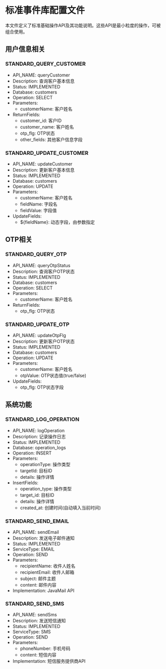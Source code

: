 # 标准事件库配置文件

本文件定义了标准基础操作API及其功能说明。这些API是最小粒度的操作，可被组合使用。

## 用户信息相关

### STANDARD_QUERY_CUSTOMER
- API_NAME: queryCustomer
- Description: 查询客户基本信息
- Status: IMPLEMENTED
- Database: customers
- Operation: SELECT
- Parameters:
  - customerName: 客户姓名
- ReturnFields: 
  - customer_id: 客户ID
  - customer_name: 客户姓名
  - otp_flg: OTP状态
  - other_fields: 其他客户信息字段

### STANDARD_UPDATE_CUSTOMER
- API_NAME: updateCustomer
- Description: 更新客户基本信息
- Status: IMPLEMENTED
- Database: customers
- Operation: UPDATE
- Parameters:
  - customerName: 客户姓名
  - fieldName: 字段名
  - fieldValue: 字段值
- UpdateFields:
  - ${fieldName}: 动态字段，由参数指定

## OTP相关

### STANDARD_QUERY_OTP
- API_NAME: queryOtpStatus
- Description: 查询客户OTP状态
- Status: IMPLEMENTED
- Database: customers
- Operation: SELECT
- Parameters:
  - customerName: 客户姓名
- ReturnFields:
  - otp_flg: OTP状态

### STANDARD_UPDATE_OTP
- API_NAME: updateOtpFlg
- Description: 更新客户OTP状态
- Status: IMPLEMENTED
- Database: customers
- Operation: UPDATE
- Parameters:
  - customerName: 客户姓名
  - otpValue: OTP状态值(true/false)
- UpdateFields:
  - otp_flg: OTP状态字段

## 系统功能

### STANDARD_LOG_OPERATION
- API_NAME: logOperation
- Description: 记录操作日志
- Status: IMPLEMENTED
- Database: operation_logs
- Operation: INSERT
- Parameters:
  - operationType: 操作类型
  - targetId: 目标ID
  - details: 操作详情
- InsertFields:
  - operation_type: 操作类型
  - target_id: 目标ID
  - details: 操作详情
  - created_at: 创建时间(自动填入当前时间)

### STANDARD_SEND_EMAIL
- API_NAME: sendEmail
- Description: 发送电子邮件通知
- Status: IMPLEMENTED
- ServiceType: EMAIL
- Operation: SEND
- Parameters:
  - recipientName: 收件人姓名
  - recipientEmail: 收件人邮箱
  - subject: 邮件主题
  - content: 邮件内容
- Implementation: JavaMail API

### STANDARD_SEND_SMS
- API_NAME: sendSms
- Description: 发送短信通知
- Status: IMPLEMENTED
- ServiceType: SMS
- Operation: SEND
- Parameters:
  - phoneNumber: 手机号码
  - content: 短信内容
- Implementation: 短信服务提供商API 